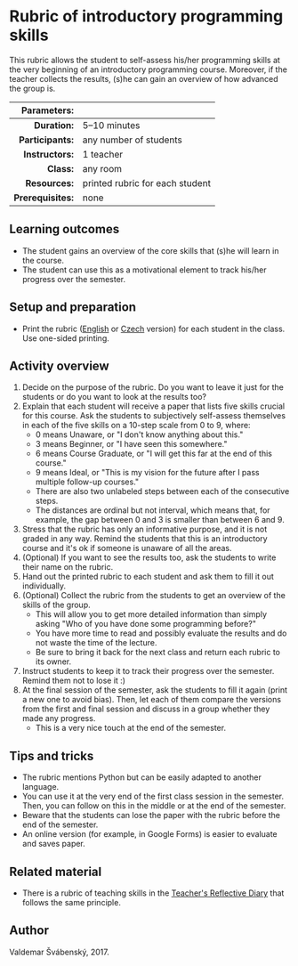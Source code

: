 # Rubric of introductory programming skills

This rubric allows the student to self-assess his/her programming skills at the very beginning of an introductory programming course. Moreover, if the teacher collects the results, (s)he can gain an overview of how advanced the group is.

| Parameters:        |                                 |
| -----------------: | :------------------------------ |
| **Duration:**      | 5–10 minutes                    |
| **Participants:**  | any number of students          |
| **Instructors:**   | 1 teacher                       |
| **Class:**         | any room                        |
| **Resources:**     | printed rubric for each student |
| **Prerequisites:** | none                            |

## Learning outcomes

* The student gains an overview of the core skills that (s)he will learn in the course.
* The student can use this as a motivational element to track his/her progress over the semester.

## Setup and preparation

* Print the rubric \([English](rubric-en.pdf) or [Czech](rubric-cs.pdf) version\) for each student in the class. Use one-sided printing.

## Activity overview

1. Decide on the purpose of the rubric. Do you want to leave it just for the students or do you want to look at the results too?
2. Explain that each student will receive a paper that lists five skills crucial for this course. Ask the students to subjectively self-assess themselves in each of the five skills on a 10-step scale from 0 to 9, where:
    * 0 means Unaware, or "I don't know anything about this."
    * 3 means Beginner, or "I have seen this somewhere."
    * 6 means Course Graduate, or "I will get this far at the end of this course."
    * 9 means Ideal, or "This is my vision for the future after I pass multiple follow-up courses."
    * There are also two unlabeled steps between each of the consecutive steps.
    * The distances are ordinal but not interval, which means that, for example, the gap between 0 and 3 is smaller than between 6 and 9.
3. Stress that the rubric has only an informative purpose, and it is not graded in any way. Remind the students that this is an introductory course and it's ok if someone is unaware of all the areas.
4. (Optional) If you want to see the results too, ask the students to write their name on the rubric.
5. Hand out the printed rubric to each student and ask them to fill it out individually.
6. (Optional) Collect the rubric from the students to get an overview of the skills of the group.
	* This will allow you to get more detailed information than simply asking "Who of you have done some programming before?"
	* You have more time to read and possibly evaluate the results and do not waste the time of the lecture.
	* Be sure to bring it back for the next class and return each rubric to its owner.
7. Instruct students to keep it to track their progress over the semester. Remind them not to lose it :)
8. At the final session of the semester, ask the students to fill it again (print a new one to avoid bias). Then, let each of them compare the versions from the first and final session and discuss in a group whether they made any progress.
	* This is a very nice touch at the end of the semester.

## Tips and tricks

* The rubric mentions Python but can be easily adapted to another language.
* You can use it at the very end of the first class session in the semester. Then, you can follow on this in the middle or at the end of the semester.
* Beware that the students can lose the paper with the rubric before the end of the semester.
* An online version (for example, in Google Forms) is easier to evaluate and saves paper.

## Related material

* There is a rubric of teaching skills in the [Teacher's Reflective Diary](https://github.com/teaching-lab/reflective-diary) that follows the same principle.

## Author

Valdemar Švábenský, 2017.
